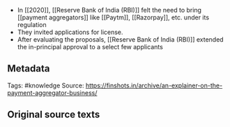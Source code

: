 - In [[2020]], [[Reserve Bank of India (RBI)]] felt the need to bring [[payment aggregators]] like [[Paytm]], [[Razorpay]], etc. under its regulation
- They invited applications for license.
- After evaluating the proposals, [[Reserve Bank of India (RBI)]] extended the in-principal approval to a select few applicants

## Metadata

Tags: #knowledge
Source: https://finshots.in/archive/an-explainer-on-the-payment-aggregator-business/

## Original source texts